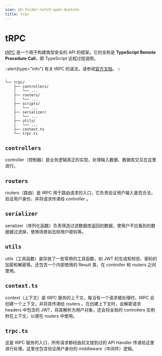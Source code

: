 ```yaml
---
icon: ph:folder-notch-open-duotone
title: trpc
---
```


# tRPC

[tRPC](https://trpc.io) 是一个用于构建类型安全的 API 的框架。它的全称是 **TypeScript Remote Procedure Call**，即 TypeScript 远程过程调用。

::alert{type="info"}
有关 tRPC 的语法，请参阅[官方文档](https://trpc.io/docs/server/routers)。
::

```
.
└── trpc/
    ├── controllers/
    │   └── ...
    ├── routers/
    │   └── ...
    ├── scripts/
    │   └── ...
    ├── serializer/
    │   └── ...
    ├── utils/
    │   └── ...
    ├── context.ts
    └── trpc.ts
```

## `controllers`

controller（控制器）是业务逻辑真正的实现，处理输入数据、数据库交互在这里进行。

## `routers`

routers（路由）是 tRPC 用于路由请求的入口，它负责验证用户输入是否合法，验证用户身份，并将请求传递给 controller 。

## `serializer`

serializer（序列化函数）负责筛选过滤数据库返回的数据，使用户不应看到的数据被过滤掉，使用场景如去除用户密码等。

## `utils`

utils（工具函数）是存放了一些常用的工具函数，如 JWT 的生成和校验、密码的加密和解密等。还包含一个内部使用的 Result 类，在 controller 和 routers 之间使用。

## `context.ts`

context（上下文）是 tRPC 服务的上下文，每当有一个请求被处理时，tRPC 会创建一个上下文，并将其传递给 routers 。在创建上下文时，会解密请求 headers 中包含的 JWT，将其解析为用户对象，还会将全局的 controllers 实例附在上下文，以便在 routers 中使用。

## `trpc.ts`

这是 tRPC 服务的入口，所有请求都经由前文提到过的 API Handler 传递给这里进行处理。这里也包含验证用户身份的 middleware（中间件）逻辑。
